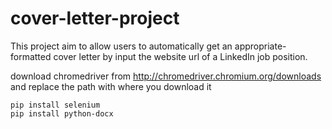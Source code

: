 # cover-letter-project
 This project aim to allow users to automatically get an appropriate-formatted cover letter by input the website url of a LinkedIn job position.


download chromedriver from http://chromedriver.chromium.org/downloads and replace the path with where you download it


    pip install selenium
    pip install python-docx 
